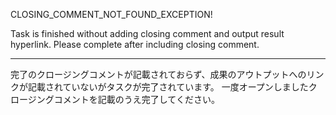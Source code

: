 CLOSING_COMMENT_NOT_FOUND_EXCEPTION!

Task is finished without adding closing comment and output result hyperlink.
Please complete after including closing comment.

----

完了のクロージングコメントが記載されておらず、成果のアウトプットへのリンクが記載されていないがタスクが完了されています。
一度オープンしましたクロージングコメントを記載のうえ完了してください。
